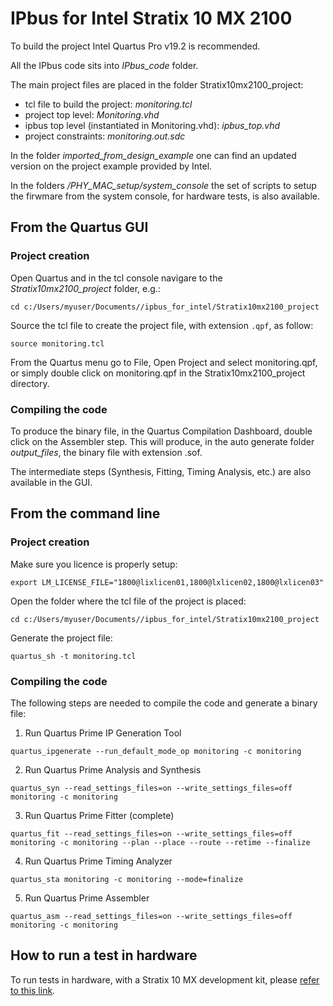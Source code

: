 # IPbus for Intel Stratix 10 MX 2100

To build the project Intel Quartus Pro v19.2 is recommended.

All the IPbus code sits into _IPbus_code_ folder.

The main project files are placed in the folder Stratix10mx2100_project:

- tcl file to build the project: _monitoring.tcl_
- project top level: _Monitoring.vhd_
- ipbus top level (instantiated in Monitoring.vhd): _ipbus_top.vhd_
- project constraints: _monitoring.out.sdc_

In the folder _imported_from_design_example_ one can find an updated version on the project example provided by Intel.

In the folders _/PHY_MAC_setup/system_console_ the set of scripts to setup the firwmare from the system console, for hardware tests, is also available.

## From the Quartus GUI

### Project creation

Open Quartus and in the tcl console navigare to the _Stratix10mx2100_project_ folder, e.g.:

`cd c:/Users/myuser/Documents//ipbus_for_intel/Stratix10mx2100_project`

Source the tcl file to create the project file, with extension `.qpf`, as follow:

`source monitoring.tcl`

From the Quartus menu go to File, Open Project and select monitoring.qpf, or simply double click on monitoring.qpf in the Stratix10mx2100_project directory.

### Compiling the code

To produce the binary file, in the Quartus Compilation Dashboard, double click on the Assembler step.
This will produce, in the auto generate folder _output_files_, the binary file with extension .sof.

The intermediate steps (Synthesis, Fitting, Timing Analysis, etc.) are also available in the GUI.


## From the command line

### Project creation

Make sure you licence is properly setup:

`export LM_LICENSE_FILE="1800@lixlicen01,1800@lxlicen02,1800@lxlicen03"`

Open the folder where the tcl file of the project is placed:

`cd c:/Users/myuser/Documents//ipbus_for_intel/Stratix10mx2100_project`

Generate the project file:

`quartus_sh -t monitoring.tcl`

### Compiling the code

The following steps are needed to compile the code and generate a binary file:

1. Run Quartus Prime IP Generation Tool 

`quartus_ipgenerate --run_default_mode_op monitoring -c monitoring`

2. Run Quartus Prime Analysis and Synthesis

`quartus_syn --read_settings_files=on --write_settings_files=off monitoring -c monitoring`

3. Run Quartus Prime Fitter (complete)

`quartus_fit --read_settings_files=on --write_settings_files=off monitoring -c monitoring --plan --place --route --retime --finalize`

4. Run Quartus Prime Timing Analyzer 

`quartus_sta monitoring -c monitoring --mode=finalize`

5. Run Quartus Prime Assembler

`quartus_asm --read_settings_files=on --write_settings_files=off monitoring -c monitoring`


## How to run a test in hardware

To run tests in hardware, with a Stratix 10 MX development kit, please [refer to this link](http://prm-fw-docs.web.cern.ch/03_hw_testing/02_ethernet_standalone_tests/).







